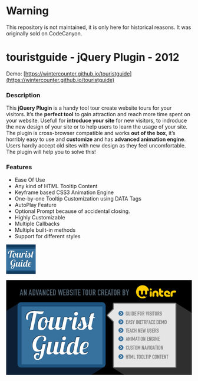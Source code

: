# Warning

This repository is not maintained, it is only here for historical reasons. It was originally sold on CodeCanyon.

# touristguide - jQuery Plugin - 2012

Demo: [https://wintercounter.github.io/touristguide](https://wintercounter.github.io/touristguide)

<h3>Description</h3>
This <strong>jQuery Plugin</strong> is a handy tool tour create website tours for your visitors. It&#8217;s the <strong>perfect tool</strong> to gain attraction and reach more time spent on your website. Usefull for <strong>introduce your site</strong> for new visitors, to indroduce the new design of your site or to help users to learn the usage of your site. The plugin is cross-browser compatible and works <strong>out of the box</strong>, it&#8217;s horribly easy to use and <strong>customize</strong> and has  <strong>advanced animation engine</strong>. Users hardly accept old sites with new design as they feel uncomfortable. The plugin will help you to solve this!

<h3>Features</h3>
<ul>
<li>Ease Of Use</li>
<li>Any kind of HTML Tooltip Content</li>
<li>Keyframe based CSS3 Animation Engine</li>
<li>One-by-one Tooltip Customization using DATA Tags</li>
<li>AutoPlay Feature</li>
<li>Optional Prompt because of accidental closing.</li>
<li>Highly Customizable</li>
<li>Multiple Callbacks</li>
<li>Multiple built-in methods</li>
<li>Support for different styles</li>
</ul>

![80.png](80.png)

![big-cover2.png](big-cover2.png)